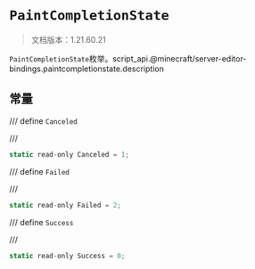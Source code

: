 # `PaintCompletionState`

> 文档版本：1.21.60.21

`PaintCompletionState`枚举。script_api.@minecraft/server-editor-bindings.paintcompletionstate.description

## 常量

/// define
`Canceled`


///

```js
static read-only Canceled = 1;
```


/// define
`Failed`


///

```js
static read-only Failed = 2;
```


/// define
`Success`


///

```js
static read-only Success = 0;
```

